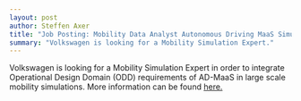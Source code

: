 ```yaml
---
layout: post
author: Steffen Axer
title: "Job Posting: Mobility Data Analyst Autonomous Driving MaaS Simulation"
summary: "Volkswagen is looking for a Mobility Simulation Expert."
---
```


Volkswagen is looking for a Mobility Simulation Expert in order to integrate Operational Design Domain (ODD) requirements of AD-MaaS in large scale mobility simulations.
More information can be found [here.](https://karriere.volkswagen.de/sap/bc/bsp/sap/zvw_hcmx_ui_ext/?jobId=CE6634AF2C021EED9AFD29A92B135E5E)
